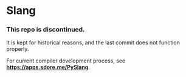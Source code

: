 # Slang

### This repo is discontinued.

It is kept for historical reasons, and the last commit does not function properly.

For current compiler development process, see **https://apps.sdore.me/PySlang**.
